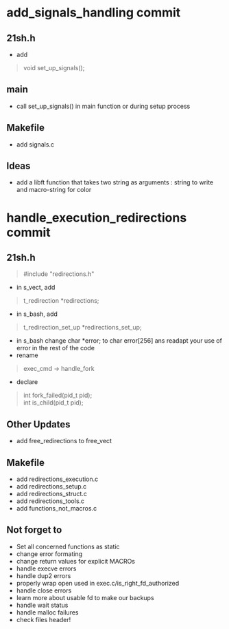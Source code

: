 # add_signals_handling commit

## 21sh.h
* add 
> void set_up_signals();

## main
* call set_up_signals() in main function or during setup process

## Makefile
* add signals.c

## Ideas
* add a libft function that takes two string as arguments : string to write and macro-string for color

# handle_execution_redirections commit

## 21sh.h
> #include "redirections.h"
* in s_vect, add
> t_redirection		*redirections;
* in s_bash, add
> t_redirection_set_up *redirections_set_up;
* in s_bash change char *error; to char error[256] ans readapt your use of error in the rest of the code
* rename
> exec_cmd -> handle_fork
* declare
> int fork_failed(pid_t pid);\
> int is_child(pid_t pid);

## Other Updates
* add free_redirections to free_vect

## Makefile
* add redirections_execution.c
* add redirections_setup.c
* add redirections_struct.c
* add redirections_tools.c
* add functions_not_macros.c

## Not forget to
* Set all concerned functions as static
* change error formating
* change return values for explicit MACROs
* handle execve errors
* handle dup2 errors
* properly wrap open used in exec.c/is_right_fd_authorized
* handle close errors
* learn more about usable fd to make our backups
* handle wait status
* handle malloc failures
* check files header!